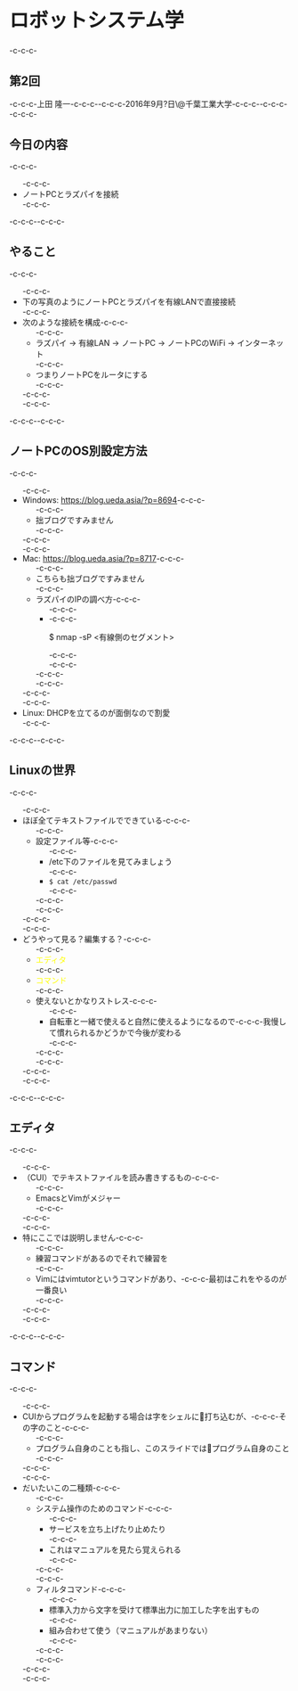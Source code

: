 <h1 style="font-size: 250%;">ロボットシステム学</h1>-c-c-c-<h2>第2回</h2>-c-c-c-上田 隆一-c-c-c--c-c-c-2016年9月?日\@千葉工業大学-c-c-c--c-c-c-<!--nextpage-->-c-c-c-<h2>今日の内容</h2>-c-c-c-<ul>-c-c-c- 	<li>ノートPCとラズパイを接続</li>-c-c-c-</ul>-c-c-c-<!--nextpage-->-c-c-c-<h2>やること</h2>-c-c-c-<ul>-c-c-c- 	<li>下の写真のようにノートPCとラズパイを有線LANで直接接続</li>-c-c-c- 	<li>次のような接続を構成-c-c-c-<ul>-c-c-c- 	<li>ラズパイ -&gt; 有線LAN -&gt; ノートPC -&gt; ノートPCのWiFi -&gt; インターネット</li>-c-c-c- 	<li>つまりノートPCをルータにする</li>-c-c-c-</ul>-c-c-c-</li>-c-c-c-</ul>-c-c-c-<!--nextpage-->-c-c-c-<h2>ノートPCのOS別設定方法</h2>-c-c-c-<ul>-c-c-c- 	<li>Windows: <a href="https://blog.ueda.asia/?p=8694" target="_blank">https://blog.ueda.asia/?p=8694</a>-c-c-c-<ul>-c-c-c- 	<li>拙ブログですみません</li>-c-c-c-</ul>-c-c-c-</li>-c-c-c- 	<li>Mac: <a href="https://blog.ueda.asia/?p=8717" target="_blank">https://blog.ueda.asia/?p=8717</a>-c-c-c-<ul>-c-c-c- 	<li>こちらも拙ブログですみません</li>-c-c-c- 	<li>ラズパイのIPの調べ方-c-c-c-<ul>-c-c-c- 	<li>-c-c-c-<p class="p1"><span class="s1">$ nmap -sP &lt;有線側のセグメント&gt;</span></p>-c-c-c-</li>-c-c-c-</ul>-c-c-c-</li>-c-c-c-</ul>-c-c-c-</li>-c-c-c- 	<li>Linux: DHCPを立てるのが面倒なので割愛</li>-c-c-c-</ul>-c-c-c-<!--nextpage-->-c-c-c-<h2>Linuxの世界</h2>-c-c-c-<ul>-c-c-c- 	<li>ほぼ全てテキストファイルでできている-c-c-c-<ul>-c-c-c- 	<li>設定ファイル等-c-c-c-<ul>-c-c-c- 	<li>/etc下のファイルを見てみましょう</li>-c-c-c- 	<li><code>$ cat /etc/passwd</code></li>-c-c-c-</ul>-c-c-c-</li>-c-c-c-</ul>-c-c-c-</li>-c-c-c- 	<li>どうやって見る？編集する？-c-c-c-<ul>-c-c-c- 	<li><span style="color: #ffff00;">エディタ</span></li>-c-c-c- 	<li><span style="color: #ffff00;">コマンド</span></li>-c-c-c- 	<li>使えないとかなりストレス-c-c-c-<ul>-c-c-c- 	<li>自転車と一緒で使えると自然に使えるようになるので-c-c-c-我慢して慣れられるかどうかで今後が変わる</li>-c-c-c-</ul>-c-c-c-</li>-c-c-c-</ul>-c-c-c-</li>-c-c-c-</ul>-c-c-c-<!--nextpage-->-c-c-c-<h2>エディタ</h2>-c-c-c-<ul>-c-c-c- 	<li>（CUI）でテキストファイルを読み書きするもの-c-c-c-<ul>-c-c-c- 	<li>EmacsとVimがメジャー</li>-c-c-c-</ul>-c-c-c-</li>-c-c-c- 	<li>特にここでは説明しません-c-c-c-<ul>-c-c-c- 	<li>練習コマンドがあるのでそれで練習を</li>-c-c-c- 	<li>Vimにはvimtutorというコマンドがあり、-c-c-c-最初はこれをやるのが一番良い</li>-c-c-c-</ul>-c-c-c-</li>-c-c-c-</ul>-c-c-c-<!--nextpage-->-c-c-c-<h2>コマンド</h2>-c-c-c-<ul>-c-c-c- 	<li>CUIからプログラムを起動する場合は字をシェルに打ち込むが、-c-c-c-その字のこと-c-c-c-<ul>-c-c-c- 	<li>プログラム自身のことも指し、このスライドではプログラム自身のこと</li>-c-c-c-</ul>-c-c-c-</li>-c-c-c- 	<li>だいたいこの二種類-c-c-c-<ul>-c-c-c- 	<li>システム操作のためのコマンド-c-c-c-<ul>-c-c-c- 	<li>サービスを立ち上げたり止めたり</li>-c-c-c- 	<li>これはマニュアルを見たら覚えられる</li>-c-c-c-</ul>-c-c-c-</li>-c-c-c- 	<li>フィルタコマンド-c-c-c-<ul>-c-c-c- 	<li>標準入力から文字を受けて標準出力に加工した字を出すもの</li>-c-c-c- 	<li>組み合わせて使う（マニュアルがあまりない）</li>-c-c-c-</ul>-c-c-c-</li>-c-c-c-</ul>-c-c-c-</li>-c-c-c-</ul>
